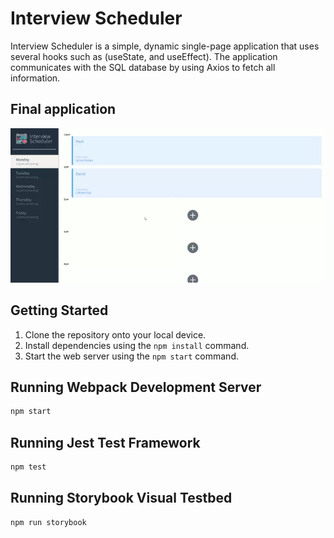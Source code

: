 # Interview Scheduler

Interview Scheduler is a simple, dynamic single-page application that uses several hooks such as (useState, and useEffect). The application communicates with the SQL database by using Axios to fetch all information.

## Final application

![](docs/scheduler.webp)

## Getting Started

1. Clone the repository onto your local device.
2. Install dependencies using the `npm install` command.
3. Start the web server using the `npm start` command.

## Running Webpack Development Server

```sh
npm start
```

## Running Jest Test Framework

```sh
npm test
```

## Running Storybook Visual Testbed

```sh
npm run storybook
```
